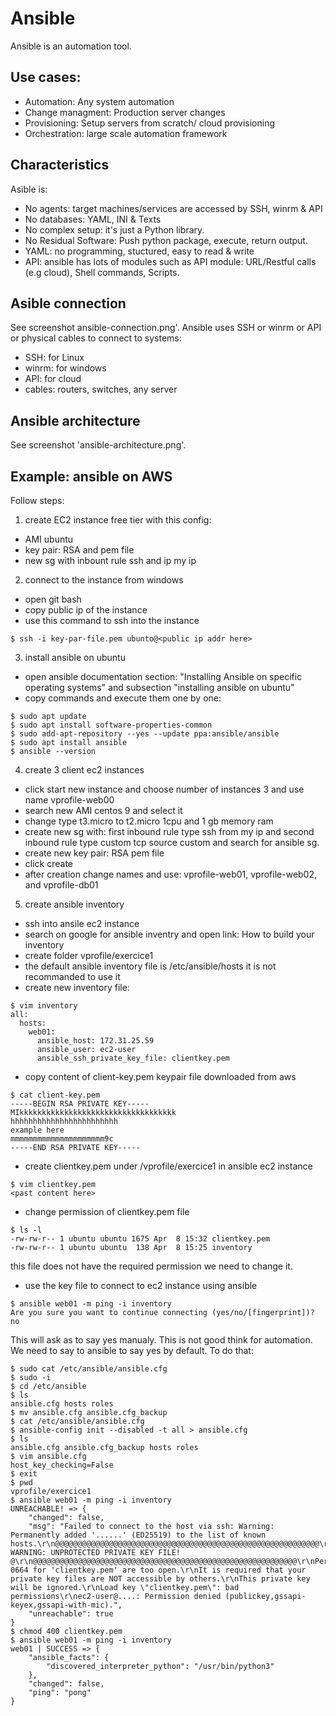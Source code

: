 # Ansible
Ansible is an automation tool.
## Use cases:
* Automation: Any system automation
* Change managment: Production server changes
* Provisioning: Setup servers from scratch/ cloud provisioning
* Orchestration: large scale automation framework

## Characteristics
Asible is:
* No agents: target machines/services are accessed by SSH, winrm & API
* No databases: YAML, INI & Texts
* No complex setup: it's just a Python library.
* No Residual Software: Push python package, execute, return output.
* YAML: no programming, stuctured, easy to read & write
* API: ansible has lots of modules such as API module: URL/Restful calls (e.g cloud), Shell commands, Scripts.
## Asible connection
See screenshot ansible-connection.png'.
Ansible uses SSH or winrm or API or physical cables to connect to systems:
* SSH: for Linux
* winrm: for windows
* API: for cloud
* cables: routers, switches, any server
## Ansible architecture
See screenshot 'ansible-architecture.png'.
## Example: ansible on AWS
Follow steps:
1. create EC2 instance free tier with this config:
* AMI ubuntu
* key pair: RSA and pem file
* new sg with inbount rule ssh and ip my ip
2. connect to the instance from windows 
* open git bash
* copy public ip of the instance
* use this command to ssh into the instance
```
$ ssh -i key-par-file.pem ubunto@<public ip addr here>
```
3. install ansible on ubuntu
* open ansible documentation section: "Installing Ansible on specific operating systems" and subsection "installing ansible on ubuntu"
* copy commands and execute them one by one:
```
$ sudo apt update
$ sudo apt install software-properties-common
$ sudo add-apt-repository --yes --update ppa:ansible/ansible
$ sudo apt install ansible
$ ansible --version
```
4. create 3 client ec2 instances
* click start new instance and choose number of instances 3 and use name vprofile-web00 
* search new AMI centos 9 and select it
* change type t3.micro to t2.micro 1cpu and 1 gb memory ram
* create new sg with: first inbound rule type ssh from my ip and second inbound rule type custom tcp source custom and search for ansible sg.
* create new key pair: RSA pem file
* click create
* after creation change names and use: vprofile-web01, vprofile-web02, and vprofile-db01
5. create ansible inventory
* ssh into ansile ec2 instance
* search on google for ansible inventry and open link: How to build your inventory
* create folder vprofile/exercice1
* the default ansible inventory file is /etc/ansible/hosts it is not recommanded to use it
* create new inventory file:
```
$ vim inventory
all:
  hosts:
    web01:
      ansible_host: 172.31.25.59
      ansible_user: ec2-user
      ansible_ssh_private_key_file: clientkey.pem

```
* copy content of client-key.pem keypair file downloaded from aws
```
$ cat client-key.pem
-----BEGIN RSA PRIVATE KEY-----
MIkkkkkkkkkkkkkkkkkkkkkkkkkkkkkkkkkkk
hhhhhhhhhhhhhhhhhhhhhhhh
example here
mmmmmmmmmmmmmmmmmmmmm9c
-----END RSA PRIVATE KEY-----
```
* create clientkey.pem under /vprofile/exercice1 in ansible ec2 instance
```
$ vim clientkey.pem
<past content here>
```
* change permission of clientkey.pem file
```
$ ls -l
-rw-rw-r-- 1 ubuntu ubuntu 1675 Apr  8 15:32 clientkey.pem
-rw-rw-r-- 1 ubuntu ubuntu  138 Apr  8 15:25 inventory
```
this file does not have the required permission we need to change it.

* use the key file to connect to ec2 instance using ansible
```
$ ansible web01 -m ping -i inventory
Are you sure you want to continue connecting (yes/no/[fingerprint])? no
```
This will ask as to say yes manualy. This is not good think for automation. We need to say to ansible to say yes by default.
To do that:
```
$ sudo cat /etc/ansible/ansible.cfg
$ sudo -i
$ cd /etc/ansible
$ ls
ansible.cfg hosts roles
$ mv ansible.cfg ansible.cfg_backup
$ cat /etc/ansible/ansible.cfg
$ ansible-config init --disabled -t all > ansible.cfg
$ ls
ansible.cfg ansible.cfg_backup hosts roles
$ vim ansible.cfg
host_key_checking=False
$ exit
$ pwd
vprofile/exercice1
$ ansible web01 -m ping -i inventory
UNREACHABLE! => {
    "changed": false,
    "msg": "Failed to connect to the host via ssh: Warning: Permanently added '......' (ED25519) to the list of known hosts.\r\n@@@@@@@@@@@@@@@@@@@@@@@@@@@@@@@@@@@@@@@@@@@@@@@@@@@@@@@@@@@\r\n@         WARNING: UNPROTECTED PRIVATE KEY FILE!          @\r\n@@@@@@@@@@@@@@@@@@@@@@@@@@@@@@@@@@@@@@@@@@@@@@@@@@@@@@@@@@@\r\nPermissions 0664 for 'clientkey.pem' are too open.\r\nIt is required that your private key files are NOT accessible by others.\r\nThis private key will be ignored.\r\nLoad key \"clientkey.pem\": bad permissions\r\nec2-user@....: Permission denied (publickey,gssapi-keyex,gssapi-with-mic).",
    "unreachable": true
}
$ chmod 400 clientkey.pem
$ ansible web01 -m ping -i inventory
web01 | SUCCESS => {
    "ansible_facts": {
        "discovered_interpreter_python": "/usr/bin/python3"
    },
    "changed": false,
    "ping": "pong"
}

```

